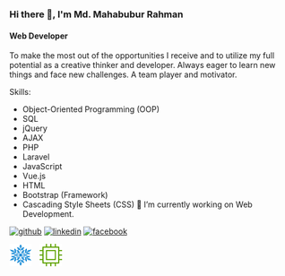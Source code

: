 ### Hi there 👋, I'm Md. Mahabubur Rahman
#### Web Developer
To make the most out of the opportunities I receive and to utilize my full potential as a creative
thinker and developer. Always eager to learn new things and face new challenges. A team player
and motivator.

Skills: 

- Object-Oriented Programming (OOP)
- SQL
- jQuery
- AJAX
- PHP
- Laravel
- JavaScript
- Vue.js
- HTML
- Bootstrap (Framework)
- Cascading Style Sheets (CSS)
   🔭 I’m currently working on Web Development. 


[<img src='https://cdn.jsdelivr.net/npm/simple-icons@3.0.1/icons/github.svg' alt='github' height='40'>](https://github.com/Mahabubmon)  [<img src='https://cdn.jsdelivr.net/npm/simple-icons@3.0.1/icons/linkedin.svg' alt='linkedin' height='40'>](https://www.linkedin.com/in/https://www.linkedin.com/in/md-mahabubur-rahman-2581201b7//)  [<img src='https://cdn.jsdelivr.net/npm/simple-icons@3.0.1/icons/facebook.svg' alt='facebook' height='40'>](https://www.facebook.com/https://www.facebook.com/mahabubrahoman.mon/)  

<a href='https://archiveprogram.github.com/'><img src='https://raw.githubusercontent.com/acervenky/animated-github-badges/master/assets/acbadge.gif' width='40' height='40'></a> <a href='https://docs.github.com/en/developers'><img src='https://raw.githubusercontent.com/acervenky/animated-github-badges/master/assets/devbadge.gif' width='40' height='40'></a> 


